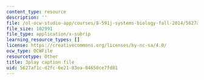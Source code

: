```yaml
---
content_type: resource
description: ''
file: /ol-ocw-studio-app/courses/8-591j-systems-biology-fall-2014/5627af1cd2fc6e2183ea04650ce7fd81_lLY1u2aghIQ.srt
file_size: 102991
file_type: application/x-subrip
learning_resource_types: []
license: https://creativecommons.org/licenses/by-nc-sa/4.0/
ocw_type: OCWFile
resourcetype: Other
title: 3play caption file
uid: 5627af1c-d2fc-6e21-83ea-04650ce7fd81
---
```

